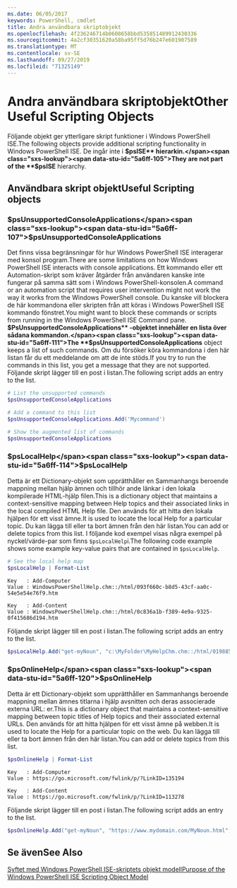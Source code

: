 ```yaml
---
ms.date: 06/05/2017
keywords: PowerShell, cmdlet
title: Andra användbara skriptobjekt
ms.openlocfilehash: 4f236246714b0608658bbd535851489912430336
ms.sourcegitcommit: 4a2cf30351620a58ba95ff5d76b247e601907589
ms.translationtype: MT
ms.contentlocale: sv-SE
ms.lasthandoff: 09/27/2019
ms.locfileid: "71325149"
---
```

# <a name="other-useful-scripting-objects"></a><span data-ttu-id="5a6ff-103">Andra användbara skriptobjekt</span><span class="sxs-lookup"><span data-stu-id="5a6ff-103">Other Useful Scripting Objects</span></span>

<span data-ttu-id="5a6ff-104">Följande objekt ger ytterligare skript funktioner i Windows PowerShell ISE.</span><span class="sxs-lookup"><span data-stu-id="5a6ff-104">The following objects provide additional scripting functionality in Windows PowerShell ISE.</span></span> <span data-ttu-id="5a6ff-105">De ingår inte i **$psISE** hierarkin.</span><span class="sxs-lookup"><span data-stu-id="5a6ff-105">They are not part of the **$psISE** hierarchy.</span></span>

## <a name="useful-scripting-objects"></a><span data-ttu-id="5a6ff-106">Användbara skript objekt</span><span class="sxs-lookup"><span data-stu-id="5a6ff-106">Useful Scripting objects</span></span>

### <a name="psunsupportedconsoleapplications"></a><span data-ttu-id="5a6ff-107">$psUnsupportedConsoleApplications</span><span class="sxs-lookup"><span data-stu-id="5a6ff-107">$psUnsupportedConsoleApplications</span></span>

<span data-ttu-id="5a6ff-108">Det finns vissa begränsningar för hur Windows PowerShell ISE interagerar med konsol program.</span><span class="sxs-lookup"><span data-stu-id="5a6ff-108">There are some limitations on how Windows PowerShell ISE interacts with console applications.</span></span> <span data-ttu-id="5a6ff-109">Ett kommando eller ett Automation-skript som kräver åtgärder från användaren kanske inte fungerar på samma sätt som i Windows PowerShell-konsolen.</span><span class="sxs-lookup"><span data-stu-id="5a6ff-109">A command or an automation script that requires user intervention might not work the way it works from the Windows PowerShell console.</span></span> <span data-ttu-id="5a6ff-110">Du kanske vill blockera de här kommandona eller skripten från att köras i Windows PowerShell ISE kommando fönstret.</span><span class="sxs-lookup"><span data-stu-id="5a6ff-110">You might want to block these commands or scripts from running in the Windows PowerShell ISE Command pane.</span></span> <span data-ttu-id="5a6ff-111">**$PsUnsupportedConsoleApplications** -objektet innehåller en lista över sådana kommandon.</span><span class="sxs-lookup"><span data-stu-id="5a6ff-111">The **$psUnsupportedConsoleApplications** object keeps a list of such commands.</span></span> <span data-ttu-id="5a6ff-112">Om du försöker köra kommandona i den här listan får du ett meddelande om att de inte stöds.</span><span class="sxs-lookup"><span data-stu-id="5a6ff-112">If you try to run the commands in this list, you get a message that they are not supported.</span></span> <span data-ttu-id="5a6ff-113">Följande skript lägger till en post i listan.</span><span class="sxs-lookup"><span data-stu-id="5a6ff-113">The following script adds an entry to the list.</span></span>

```powershell
# List the unsupported commands
$psUnsupportedConsoleApplications

# Add a command to this list
$psUnsupportedConsoleApplications.Add('Mycommand')

# Show the augmented list of commands
$psUnsupportedConsoleApplications
```

### <a name="pslocalhelp"></a><span data-ttu-id="5a6ff-114">$psLocalHelp</span><span class="sxs-lookup"><span data-stu-id="5a6ff-114">$psLocalHelp</span></span>

<span data-ttu-id="5a6ff-115">Detta är ett Dictionary-objekt som upprätthåller en Sammanhangs beroende mappning mellan hjälp ämnen och tillhör ande länkar i den lokala kompilerade HTML-hjälp filen.</span><span class="sxs-lookup"><span data-stu-id="5a6ff-115">This is a dictionary object that maintains a context-sensitive mapping between Help topics and their associated links in the local compiled HTML Help file.</span></span> <span data-ttu-id="5a6ff-116">Den används för att hitta den lokala hjälpen för ett visst ämne.</span><span class="sxs-lookup"><span data-stu-id="5a6ff-116">It is used to locate the local Help for a particular topic.</span></span> <span data-ttu-id="5a6ff-117">Du kan lägga till eller ta bort ämnen från den här listan.</span><span class="sxs-lookup"><span data-stu-id="5a6ff-117">You can add or delete topics from this list.</span></span> <span data-ttu-id="5a6ff-118">I följande kod exempel visas några exempel på nyckel/värde-par som finns `$psLocalHelp`i.</span><span class="sxs-lookup"><span data-stu-id="5a6ff-118">The following code example shows some example key-value pairs that are contained in `$psLocalHelp`.</span></span>

```powershell
# See the local help map
$psLocalHelp | Format-List
```

```output
Key   : Add-Computer
Value : WindowsPowerShellHelp.chm::/html/093f660c-b8d5-43cf-aa0c-54e5e54e76f9.htm

Key   : Add-Content
Value : WindowsPowerShellHelp.chm::/html/0c836a1b-f389-4e9a-9325-0f415686d194.htm
```

<span data-ttu-id="5a6ff-119">Följande skript lägger till en post i listan.</span><span class="sxs-lookup"><span data-stu-id="5a6ff-119">The following script adds an entry to the list.</span></span>

```powershell
$psLocalHelp.Add("get-myNoun", "c:\MyFolder\MyHelpChm.chm::/html/0198854a-1298-57ae-aa0c-87b5e5a84712.htm")
```

### <a name="psonlinehelp"></a><span data-ttu-id="5a6ff-120">$psOnlineHelp</span><span class="sxs-lookup"><span data-stu-id="5a6ff-120">$psOnlineHelp</span></span>

<span data-ttu-id="5a6ff-121">Detta är ett Dictionary-objekt som upprätthåller en Sammanhangs beroende mappning mellan ämnes titlarna i hjälp avsnitten och deras associerade externa URL: er.</span><span class="sxs-lookup"><span data-stu-id="5a6ff-121">This is a dictionary object that maintains a context-sensitive mapping between topic titles of Help topics and their associated external URLs.</span></span> <span data-ttu-id="5a6ff-122">Den används för att hitta hjälpen för ett visst ämne på webben.</span><span class="sxs-lookup"><span data-stu-id="5a6ff-122">It is used to locate the Help for a particular topic on the web.</span></span> <span data-ttu-id="5a6ff-123">Du kan lägga till eller ta bort ämnen från den här listan.</span><span class="sxs-lookup"><span data-stu-id="5a6ff-123">You can add or delete topics from this list.</span></span>

```powershell
$psOnlineHelp | Format-List
```

```output
Key   : Add-Computer
Value : https://go.microsoft.com/fwlink/p/?LinkID=135194

Key   : Add-Content
Value : https://go.microsoft.com/fwlink/p/?LinkID=113278
```

<span data-ttu-id="5a6ff-124">Följande skript lägger till en post i listan.</span><span class="sxs-lookup"><span data-stu-id="5a6ff-124">The following script adds an entry to the list.</span></span>

```powershell
$psOnlineHelp.Add("get-myNoun", "https://www.mydomain.com/MyNoun.html")
```

## <a name="see-also"></a><span data-ttu-id="5a6ff-125">Se även</span><span class="sxs-lookup"><span data-stu-id="5a6ff-125">See Also</span></span>

[<span data-ttu-id="5a6ff-126">Syftet med Windows PowerShell ISE-skriptets objekt modell</span><span class="sxs-lookup"><span data-stu-id="5a6ff-126">Purpose of the Windows PowerShell ISE Scripting Object Model</span></span>](../components/ise/object-model/Purpose-of-the-Windows-PowerShell-ISE-Scripting-Object-Model.md)

